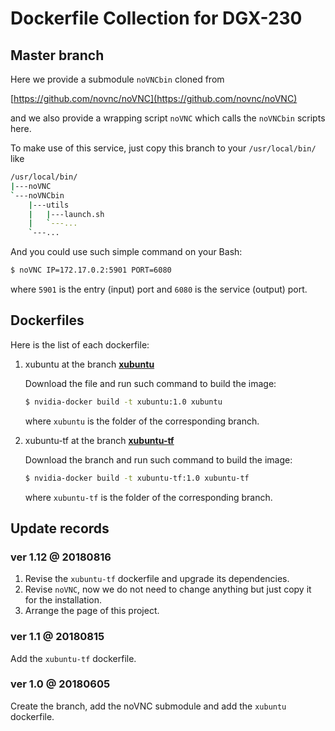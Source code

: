 # Dockerfile Collection for DGX-230

## Master branch

Here we provide a submodule `noVNCbin` cloned from 

[https://github.com/novnc/noVNC](https://github.com/novnc/noVNC)

and we also provide a wrapping script `noVNC` which calls the `noVNCbin` scripts here.

To make use of this service, just copy this branch to your `/usr/local/bin/` like

```Bash
/usr/local/bin/
|---noVNC
`---noVNCbin
    |---utils
    |   |---launch.sh
    |   `---...
    `---...
```

And you could use such simple command on your Bash:

```Bash
$ noVNC IP=172.17.0.2:5901 PORT=6080
```

where `5901` is the entry (input) port and `6080` is the service (output) port.

## Dockerfiles

Here is the list of each dockerfile:

1. xubuntu at the branch [**xubuntu**](https://github.com/cainmagi/Dockerfiles/tree/xubuntu)

    Download the file and run such command to build the image:
    
    ```Bash
    $ nvidia-docker build -t xubuntu:1.0 xubuntu
    ```
    
    where `xubuntu` is the folder of the corresponding branch.
   
2. xubuntu-tf at the branch  [**xubuntu-tf**](https://github.com/cainmagi/Dockerfiles/tree/xubuntu-tf)

    Download the branch and run such command to build the image:

    ```Bash
    $ nvidia-docker build -t xubuntu-tf:1.0 xubuntu-tf
    ```

    where `xubuntu-tf` is the folder of the corresponding branch.
   
## Update records

### ver 1.12 @ 20180816

1. Revise the `xubuntu-tf` dockerfile and upgrade its dependencies.
2. Revise `noVNC`, now we do not need to change anything but just copy it for the installation.
3. Arrange the page of this project.

### ver 1.1 @ 20180815

Add the `xubuntu-tf` dockerfile.

### ver 1.0 @ 20180605

Create the branch, add the noVNC submodule and add the `xubuntu` dockerfile.
